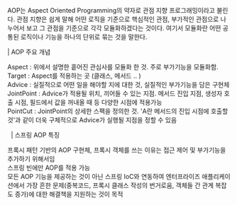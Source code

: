 AOP는 Aspect Oriented Programming의 약자로 관점 지향 프로그래밍이라고 불린다. 
관점 지향은 쉽게 말해 어떤 로직을 기준으로 핵심적인 관점, 부가적인 관점으로 나누어서 보고 그 관점을 기준으로 각각 모듈화하겠다는 것이다.
여기서 모듈화란 어떤 공통된 로직이나 기능을 하나의 단위로 묶는 것을 말한다. 

| AOP 주요 개념

Aspect : 위에서 설명한 흩어진 관심사를 모듈화 한 것. 주로 부가기능을 모듈화함. <br>
Target : Aspect를 적용하는 곳 (클래스, 메서드 .. )<br>
Advice : 실질적으로 어떤 일을 해야할 지에 대한 것, 실질적인 부가기능을 담은 구현체<br>
JointPoint : Advice가 적용될 위치, 끼어들 수 있는 지점. 메서드 진입 지점, 생성자 호출 시점, 필드에서 값을 꺼내올 때 등 다양한 시점에 적용가능<br>
PointCut : JointPoint의 상세한 스펙을 정의한 것. 'A란 메서드의 진입 시점에 호출할 것'과 같이 더욱 구체적으로 Advice가 실행될 지점을 정할 수 있음<br>

 
| 스프링 AOP 특징

프록시 패턴 기반의 AOP 구현체, 프록시 객체를 쓰는 이유는 접근 제어 및 부가기능을 추가하기 위해서임<br>
스프링 빈에만 AOP를 적용 가능<br>
모든 AOP 기능을 제공하는 것이 아닌 스프링 IoC와 연동하여 엔터프라이즈 애플리케이션에서 가장 흔한 문제(중복코드, 프록시 클래스 작성의 번거로움, 객체들 간 관계 복잡도 증가)에 대한 해결책을 지원하는 것이 목적<br>
